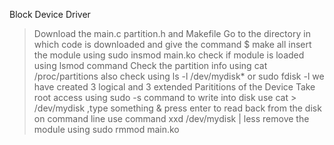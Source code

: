 Block Device Driver
>Download the main.c partition.h and Makefile
>Go to the directory in which code is downloaded and give the command $ make all
>insert the module using sudo insmod main.ko
>check if module is loaded using lsmod command
>Check the partition info using cat /proc/partitions
also check using ls -l /dev/mydisk*
or sudo fdisk -l
>we have created 3 logical and 3 extended Parititions of the Device
>Take root access using sudo -s command 
>to write into disk use cat > /dev/mydisk ,type something & press enter
to read back from the disk on command line use command xxd /dev/mydisk | less
>remove the module using sudo rmmod main.ko



